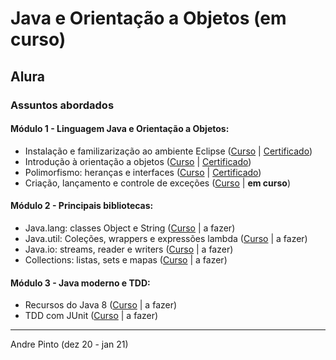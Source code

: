 # Java e Orientação a Objetos (em curso)
## Alura

### Assuntos abordados
#### Módulo 1 - Linguagem Java e Orientação a Objetos:
  * Instalação e familizarização ao ambiente Eclipse ([Curso](https://cursos.alura.com.br/course/java-primeiros-passos) | [Certificado](https://cursos.alura.com.br/certificate/c20c5cb3-90e3-4b0f-a7cc-22f395838379))
  * Introdução à orientação a objetos ([Curso](https://cursos.alura.com.br/course/java-introducao-orientacao-objetos) | [Certificado](https://cursos.alura.com.br/certificate/9dd0c449-c1d8-4902-80cd-565b20f05879))
  * Polimorfismo: heranças e interfaces ([Curso](https://cursos.alura.com.br/course/java-heranca-interfaces-polimorfismo) | [Certificado](https://cursos.alura.com.br/certificate/87e7442a-fa6c-436d-9145-e661268b4595))
  * Criação, lançamento e controle de exceções ([Curso](https://cursos.alura.com.br/course/java-excecoes) | **em curso**)

#### Módulo 2 - Principais bibliotecas:
  * Java.lang: classes Object e String ([Curso](https://cursos.alura.com.br/course/java-pacotes-e-java-lang) | a fazer)
  * Java.util: Coleções, wrappers e expressões lambda ([Curso](https://cursos.alura.com.br/course/java-util-lambdas) | a fazer)
  * Java.io: streams, reader e writers ([Curso](https://cursos.alura.com.br/course/java-trabalhando-com-io) | a fazer)
  * Collections: listas, sets e mapas ([Curso](https://cursos.alura.com.br/course/java-collections) | a fazer)

#### Módulo 3 - Java moderno e TDD:
  * Recursos do Java 8 ([Curso](https://cursos.alura.com.br/course/java8-lambdas) | a fazer)
  * TDD com JUnit ([Curso](https://cursos.alura.com.br/course/tdd) | a fazer)

---
Andre Pinto (dez 20 - jan 21)

